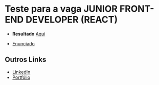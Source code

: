 # Teste para a vaga JUNIOR FRONT-END DEVELOPER (REACT)

* <b>Resultado</b> <a href="https://a-marvulle.github.io/testeMKS/">Aqui</a>

* <a href="https://github.com/MKS-desenvolvimento-de-sistemas/mks-frontend-challenge/tree/main">Enunciado</a>


## Outros Links
* <a href="https://www.linkedin.com/in/alfredoperesmarvulle-87920a1b7/">LinkedIn</a>
* <a href="https://a-marvulle.github.io/portfolio/">Portfólio</a>
